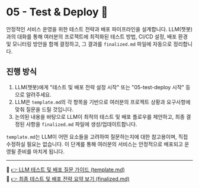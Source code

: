# 05 - Test & Deploy 🚀

안정적인 서비스 운영을 위한 테스트 전략과 배포 파이프라인을 설계합니다. LLM(챗봇)과의 대화를 통해 여러분의 프로젝트에 최적화된 테스트 방법, CI/CD 설정, 배포 환경 및 모니터링 방안을 함께 결정하고, 그 결과를 `finalized.md` 파일에 자동으로 정리합니다.

## 진행 방식

1.  LLM(챗봇)에게 "테스트 및 배포 전략 설정 시작" 또는 "05-test-deploy 시작" 등으로 알려주세요.
2.  LLM은 `template.md`의 각 항목을 기반으로 여러분의 프로젝트 상황과 요구사항에 맞춰 질문을 드릴 것입니다. 
3.  논의된 내용을 바탕으로 LLM이 최적의 테스트 및 배포 플로우를 제안하고, 최종 결정된 사항을 `finalized.md` 파일에 생성/업데이트합니다.

`template.md`는 LLM이 어떤 요소들을 고려하여 질문하는지에 대한 참고용이며, 직접 수정하실 필요는 없습니다. 이 단계를 통해 여러분의 서비스는 안정적으로 배포되고 운영될 준비를 마치게 됩니다.

---

📄 [👉 LLM 테스트 및 배포 질문 가이드 (template.md)](./template.md)  
📄 [👉 최종 테스트 및 배포 전략 요약 보기 (finalized.md)](./finalized.md)